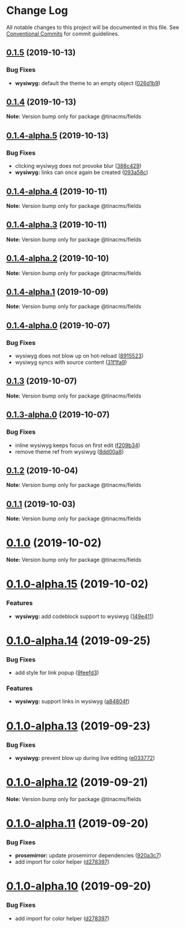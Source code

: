 # Change Log

All notable changes to this project will be documented in this file.
See [Conventional Commits](https://conventionalcommits.org) for commit guidelines.

## [0.1.5](https://github.com/tinacms/tinacms/compare/@tinacms/fields@0.1.4...@tinacms/fields@0.1.5) (2019-10-13)


### Bug Fixes

* **wysiwyg:** default the theme to an empty object ([026d1b9](https://github.com/tinacms/tinacms/commit/026d1b9))





## [0.1.4](https://github.com/tinacms/tinacms/compare/@tinacms/fields@0.1.4-alpha.5...@tinacms/fields@0.1.4) (2019-10-13)

**Note:** Version bump only for package @tinacms/fields





## [0.1.4-alpha.5](https://github.com/tinacms/tinacms/compare/@tinacms/fields@0.1.4-alpha.4...@tinacms/fields@0.1.4-alpha.5) (2019-10-13)


### Bug Fixes

* clicking wysiwyg does not provoke blur ([388c429](https://github.com/tinacms/tinacms/commit/388c429))
* **wysiwyg:** links can once again be created ([093a58c](https://github.com/tinacms/tinacms/commit/093a58c))





## [0.1.4-alpha.4](https://github.com/tinacms/tinacms/compare/@tinacms/fields@0.1.4-alpha.3...@tinacms/fields@0.1.4-alpha.4) (2019-10-11)

**Note:** Version bump only for package @tinacms/fields





## [0.1.4-alpha.3](https://github.com/tinacms/tinacms/compare/@tinacms/fields@0.1.4-alpha.2...@tinacms/fields@0.1.4-alpha.3) (2019-10-11)

**Note:** Version bump only for package @tinacms/fields





## [0.1.4-alpha.2](https://github.com/tinacms/tinacms/compare/@tinacms/fields@0.1.1...@tinacms/fields@0.1.4-alpha.2) (2019-10-10)

**Note:** Version bump only for package @tinacms/fields





## [0.1.4-alpha.1](https://github.com/tinacms/tinacms/compare/@tinacms/fields@0.1.1...@tinacms/fields@0.1.4-alpha.1) (2019-10-09)

**Note:** Version bump only for package @tinacms/fields





## [0.1.4-alpha.0](https://github.com/tinacms/tinacms/compare/@tinacms/fields@0.1.3...@tinacms/fields@0.1.4-alpha.0) (2019-10-07)


### Bug Fixes

* wysiwyg does not blow up on hot-reload ([8915523](https://github.com/tinacms/tinacms/commit/8915523))
* wysiwyg syncs with source content ([31f1fa9](https://github.com/tinacms/tinacms/commit/31f1fa9))





## [0.1.3](https://github.com/tinacms/tinacms/compare/@tinacms/fields@0.1.3-alpha.0...@tinacms/fields@0.1.3) (2019-10-07)

**Note:** Version bump only for package @tinacms/fields





## [0.1.3-alpha.0](https://github.com/tinacms/tinacms/compare/@tinacms/fields@0.1.1...@tinacms/fields@0.1.3-alpha.0) (2019-10-07)


### Bug Fixes

* inline wysiwyg  keeps focus on first edit ([f209b34](https://github.com/tinacms/tinacms/commit/f209b34))
* remove theme ref from wysiwyg ([8dd00a8](https://github.com/tinacms/tinacms/commit/8dd00a8))





## [0.1.2](https://github.com/tinacms/tinacms/compare/@tinacms/fields@0.1.2-alpha.0...@tinacms/fields@0.1.2) (2019-10-04)

**Note:** Version bump only for package @tinacms/fields





## [0.1.1](https://github.com/tinacms/tinacms/compare/@tinacms/fields@0.1.0...@tinacms/fields@0.1.1) (2019-10-03)

**Note:** Version bump only for package @tinacms/fields





# [0.1.0](https://github.com/tinacms/tinacms/compare/@tinacms/fields@0.1.0-alpha.15...@tinacms/fields@0.1.0) (2019-10-02)

**Note:** Version bump only for package @tinacms/fields





# [0.1.0-alpha.15](https://github.com/tinacms/tinacms/compare/@tinacms/fields@0.1.0-alpha.14...@tinacms/fields@0.1.0-alpha.15) (2019-10-02)


### Features

* **wysiwyg:** add codeblock support to wysiwyg ([149e411](https://github.com/tinacms/tinacms/commit/149e411))





# [0.1.0-alpha.14](https://github.com/tinacms/tinacms/compare/@tinacms/fields@0.1.0-alpha.13...@tinacms/fields@0.1.0-alpha.14) (2019-09-25)


### Bug Fixes

* add style for link popup ([9feefd3](https://github.com/tinacms/tinacms/commit/9feefd3))


### Features

* **wysiwyg:** support links in wysiwyg ([a84804f](https://github.com/tinacms/tinacms/commit/a84804f))





# [0.1.0-alpha.13](https://github.com/tinacms/tinacms/compare/@tinacms/fields@0.1.0-alpha.12...@tinacms/fields@0.1.0-alpha.13) (2019-09-23)


### Bug Fixes

* **wysiwyg:** prevent blow up during live editing ([e033772](https://github.com/tinacms/tinacms/commit/e033772))





# [0.1.0-alpha.12](https://github.com/tinacms/tinacms/compare/@tinacms/fields@0.1.0-alpha.11...@tinacms/fields@0.1.0-alpha.12) (2019-09-21)

**Note:** Version bump only for package @tinacms/fields





# [0.1.0-alpha.11](https://github.com/tinacms/tinacms/compare/@tinacms/fields@0.1.0-alpha.9...@tinacms/fields@0.1.0-alpha.11) (2019-09-20)


### Bug Fixes

* **prosemirror:** update prosemirror dependencies ([920a3c7](https://github.com/tinacms/tinacms/commit/920a3c7))
* add import for color helper ([d278397](https://github.com/tinacms/tinacms/commit/d278397))





# [0.1.0-alpha.10](https://github.com/tinacms/tinacms/compare/@tinacms/fields@0.1.0-alpha.9...@tinacms/fields@0.1.0-alpha.10) (2019-09-20)


### Bug Fixes

* add import for color helper ([d278397](https://github.com/tinacms/tinacms/commit/d278397))
